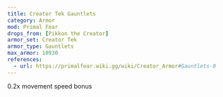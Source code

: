 ```yaml
---
title: Creator Tek Gauntlets
category: Armor
mod: Primal Fear
drops_from: [Pikkon the Creator]
armor_set: Creator Tek
armor_type: Gauntlets
max_armor: 10930
references:
  - url: https://primalfear.wiki.gg/wiki/Creator_Armor#Gauntlets-0
---
```


0.2x movement speed bonus
